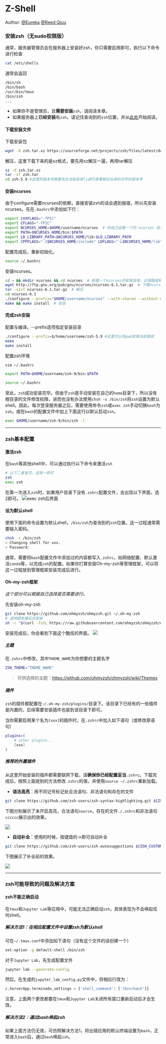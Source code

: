 # Z-Shell

Author: [@Eureka](https://github.com/Eureka-Maggie) [@Reed Qiuu](https://github.com/Iri-sated) 

### 安装zsh（无sudo权限版）
通常，服务器管理员会在服务器上安装好zsh，你只需要启用即可，执行以下命令进行检查
``` bash
cat /etc/shells
```
通常会返回
``` bash
/bin/sh
/bin/bash
/usr/bin/tmux
/bin/zsh
...
```
+ 如果你不是管理员，且**需要安装**`zsh`，请阅读本章。
+ 如果服务器上**已经安装**有`zsh`，请记住查询到的`zsh`位置，并从[此处](#zsh基本配置)开始阅读。

#### 下载安装文件
下载安装包
``` bash
wget -O zsh.tar.xz https://sourceforge.net/projects/zsh/files/latest/download
```
解压，这里下载下来的是xz格式，要先用xz解压一遍，再用tar解压
``` bash
xz -d zsh.tar.xz
tar -xf zsh.tar 
cd zsh-5.9 #这里的版本号需要先在当前目录ls进行查看解压出来的文件的版本号
```

#### 安装ncurses
由于configure需要ncurses的依赖，直接安装zsh的话会遇到报错，所以先安装ncurses。先在`.bashrc`中添加如下行：
``` bash
export CXXFLAGS="-fPIC"
export CFLAGS="-fPIC"
export NCURSES_HOME=$HOME/username/ncurses  # 你自己设置一个的 ncurses 目录
export PATH=$NCURSES_HOME/bin:$PATH
export LD_LIBRARY_PATH=$NCURSES_HOME/lib:$LD_LIBRARY_PATH
export CPPFLAGS="-I$NCURSES_HOME/include" LDFLAGS="-L$NCURSES_HOME/lib"
```
配置完成后，重新初始化。
``` bash
source ~/.bashrc
```
安装ncurses。
``` bash
cd ~ && mkdir ncurses && cd ncurses  # 新建一个ncurses的安装目录，记得路径和环境变量对应
wget http://ftp.gnu.org/pub/gnu/ncurses/ncurses-6.1.tar.gz  # 下载ncurses-6.1
tar -xzvf ncurses-6.1.tar.gz  # 解压
cd ncurses-6.1
./configure --prefix="$HOME/username/ncurses" --with-shared --without-debug --enable-widec  # 指定路径configure
make && make install  # 安装
```

#### 完成zsh安装
配置与编译。--prefix选项指定安装目录
``` bash
./configure --prefix=$/home/username/zsh-5.9 #这里可以先pwd查看当前路径
make
make install
```
配置zsh环境
``` bash
vim ~/.bashrc
```
``` bash
export PATH=$HOME/username/zsh-9/bin:$PATH
```
``` bash
source ~/.bashrc
```
至此，`zsh`成功安装完毕。但由于`zsh`是手动安装在自己的`home`目录下，所以没有根目录的文件修改权限，进而也没有办法使用`chsh -s /bin/zsh`将`zsh`设置为默认shell。因此，每次登录服务器之后，需要使用命令`zsh`或`exec zsh`手动切换`bash`为`zsh`。或在`bash`的配置文件中加上下面这行以默认启动`zsh`。
``` bash
exec $HOME/username/zsh-9/bin/zsh -l
```

---
### zsh基本配置
#### 激活zsh
在`bash`等其他shell中，可以通过执行以下命令来激活`zsh`
``` bash
# 以下二者皆可，选其一即可
zsh
exec zsh
```
在第一次进入`zsh`时，如果用户目录下没有`.zshrc`配置文件，会出现以下界面，选2即可。
![exec zsh后界面](https://files.mdnice.com/user/52415/60f55d5e-e774-458a-80ff-852275a2bda3.png)

#### 设为默认shell
使用下面的命令设置为默认shell，`/bin/zsh`为查询到的`zsh`位置。这一过程通常需要输入密码。
``` bash
chsh -s /bin/zsh
> Changing shell for xxx.
> Password: 
```
通常，需要将`bash`配置文件中添加过的内容都写入`.zshrc`，如网络配置、默认激活`conda`等，以完成`zsh`的配置。如果你打算安装Oh-my-zsh等管理框架，可以将这一过程放到管理框架安装完成后进行。

#### Oh-my-zsh框架
*这个部分可以根据自己选择是否需要进行。*

先安装oh-my-zsh
``` bash
git clone https://github.com/ohmyzsh/ohmyzsh.git ~/.oh-my-zsh
# 或用脚本傻瓜式安装
sh -c "$(curl -fsSL https://raw.githubusercontent.com/ohmyzsh/ohmyzsh/master/tools/install.sh)"
```
安装完成后，你会看到下面这个酷炫的界面。
![](<截屏2023-12-08 10.47.49.png>)

##### 主题
在`.zshrc`中修改，其中`THEME_NAME`为你想要的主题名字
``` bash
ZSH_THEME="THEME_NAME"
```
> 可供选择的主题：https://github.com/ohmyzsh/ohmyzsh/wiki/Themes

##### 插件
`zsh`的插件都配置在`~/.oh-my-zsh/plugins/`目录下。该目录下已经有的一些插件是内置的，后续需要安装插件也装到该目录下即可。

当你需要启用某个名为`[xxx]`的插件时，在`.zshrc`中加入如下语句（或修改原语句）
``` bash
plugins=(
    # other plugins...
    [xxx]
)
```

##### 推荐的外置插件
从这里开始安装的插件都需要联网下载，请**确保你已经配置妥当**`.zshrc`。下载完成后，按照上面提到的方法修改`.zshrc`的值，并使用`source ~/.zshrc`重新加载。
- **语法高亮**：用不同记号标记处合法语句、非法语句和存在的文件
``` bash
git clone https://github.com/zsh-users/zsh-syntax-highlighting.git ${ZSH_CUSTOM:-~/.oh-my-zsh/custom}/plugins/zsh-syntax-highlighting
```
下图分别展示了未开启高亮，合法语句`source`，存在的文件`./.zshrc`和非法语句`cccccc`展示出的效果。

![](image.png)

- **自动补全**：使用的时候，按键盘的→即可自动补全
``` bash
git clone https://github.com/zsh-users/zsh-autosuggestions ${ZSH_CUSTOM:-~/.oh-my-zsh/custom}/plugins/zsh-autosuggestions
```
下图展示了补全前的效果。

![](image-1.png)

---
### zsh可能导致的问题及解决方案
#### zsh不能正确启动
在`tmux`和`Jupyter Lab`等应用中，可能无法正确启动`zsh`，具体表现为不会唤起任何shell。
##### 解决方法1：在相应配置文件中设置zsh为默认shell
可在`~/.tmux.conf`中添加如下语句（没有这个文件的话创建一个）
``` bash
set-option -g default-shell /bin/zsh
```
对于`Jupyter Lab`，先生成配置文件
``` bash
jupyter lab --generate-config
```
然后，在生成的`jupyter_lab_config.py`文件中，将相应行改为：
``` python
c.ServerApp.terminado_settings = {'shell_command': ['/bin/bash']}
```
注意，上面两个更改都要在`tmux`和`Jupyter Lab`关闭所有窗口重新启动后才会生效。

##### 解决方法2：通过bash唤起zsh
如果上面方法仍无效，可仿照解决方法1，将出错应用的默认终端设置为`bash`，正常进入`bash`后，通过`bash`唤起`zsh`。

